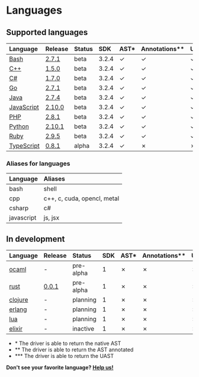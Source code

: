 <!-- Code generated by 'make languages' DO NOT EDIT. -->
# Languages

## Supported languages

| Language   | Release | Status | SDK  | AST\* | Annotations\*\* | UAST\*\*\* | Container | Maintainer |
| :--------- | :------ | :----- | :--- | :--- | :------------- | :----- | :-------- | :--------- |
| [Bash](https://github.com/bblfsh/bash-driver) | [2.7.1](https://github.com/bblfsh/bash-driver/releases/tag/v2.7.1) | beta | 3.2.4 | ✓ | ✓ | ✓ | [✓](https://hub.docker.com/r/bblfsh/bash-driver/) | [bzz](https://github.com/bzz) |
| [C++](https://github.com/bblfsh/cpp-driver) | [1.5.0](https://github.com/bblfsh/cpp-driver/releases/tag/v1.5.0) | beta | 3.2.4 | ✓ | ✓ | ✓ | [✓](https://hub.docker.com/r/bblfsh/cpp-driver/) | [ncordon](https://github.com/ncordon) |
| [C#](https://github.com/bblfsh/csharp-driver) | [1.7.0](https://github.com/bblfsh/csharp-driver/releases/tag/v1.7.0) | beta | 3.2.4 | ✓ | ✓ | ✓ | [✓](https://hub.docker.com/r/bblfsh/csharp-driver/) | [dennwc](https://github.com/dennwc) |
| [Go](https://github.com/bblfsh/go-driver) | [2.7.1](https://github.com/bblfsh/go-driver/releases/tag/v2.7.1) | beta | 3.2.4 | ✓ | ✓ | ✓ | [✓](https://hub.docker.com/r/bblfsh/go-driver/) | [dennwc](https://github.com/dennwc) |
| [Java](https://github.com/bblfsh/java-driver) | [2.7.4](https://github.com/bblfsh/java-driver/releases/tag/v2.7.4) | beta | 3.2.4 | ✓ | ✓ | ✓ | [✓](https://hub.docker.com/r/bblfsh/java-driver/) | [bzz](https://github.com/bzz) |
| [JavaScript](https://github.com/bblfsh/javascript-driver) | [2.10.0](https://github.com/bblfsh/javascript-driver/releases/tag/v2.10.0) | beta | 3.2.4 | ✓ | ✓ | ✓ | [✓](https://hub.docker.com/r/bblfsh/javascript-driver/) | [kuba--](https://github.com/kuba--) |
| [PHP](https://github.com/bblfsh/php-driver) | [2.8.1](https://github.com/bblfsh/php-driver/releases/tag/v2.8.1) | beta | 3.2.4 | ✓ | ✓ | ✓ | [✓](https://hub.docker.com/r/bblfsh/php-driver/) | [kuba--](https://github.com/kuba--) |
| [Python](https://github.com/bblfsh/python-driver) | [2.10.1](https://github.com/bblfsh/python-driver/releases/tag/v2.10.1) | beta | 3.2.4 | ✓ | ✓ | ✓ | [✓](https://hub.docker.com/r/bblfsh/python-driver/) | [dennwc](https://github.com/dennwc) |
| [Ruby](https://github.com/bblfsh/ruby-driver) | [2.9.5](https://github.com/bblfsh/ruby-driver/releases/tag/v2.9.5) | beta | 3.2.4 | ✓ | ✓ | ✓ | [✓](https://hub.docker.com/r/bblfsh/ruby-driver/) | [dennwc](https://github.com/dennwc) |
| [TypeScript](https://github.com/bblfsh/typescript-driver) | [0.8.1](https://github.com/bblfsh/typescript-driver/releases/tag/v0.8.1) | alpha | 3.2.4 | ✓ | ✗ | ✗ | [✓](https://hub.docker.com/r/bblfsh/typescript-driver/) | [bzz](https://github.com/bzz) |

### Aliases for languages

| Language | Aliases |
| :--- | :--- |
| bash | shell |
| cpp | c++, c, cuda, opencl, metal |
| csharp | c# |
| javascript | js, jsx |

## In development

| Language   | Release | Status | SDK  | AST\* | Annotations\*\* | UAST\*\*\* | Container | Maintainer |
| :--------- | :------ | :----- | :--- | :--- | :------------- | :----- | :-------- | :--------- |
| [ocaml](https://github.com/bblfsh/ocaml-driver) | - | pre-alpha | 1 | ✗ | ✗ | ✗ | ✗ | - |
| [rust](https://github.com/bblfsh/rust-driver) | [0.0.1](https://github.com/bblfsh/rust-driver/releases/tag/v0.0.1) | pre-alpha | 1 | ✗ | ✗ | ✗ | [✓](https://hub.docker.com/r/bblfsh/rust-driver/) | [ncordon](https://github.com/ncordon) |
| [clojure](https://github.com/bblfsh/clojure-driver) | - | planning | 1 | ✗ | ✗ | ✗ | ✗ | [creachadair](https://github.com/creachadair) |
| [erlang](https://github.com/bblfsh/erlang-driver) | - | planning | 1 | ✗ | ✗ | ✗ | ✗ | - |
| [lua](https://github.com/bblfsh/lua-driver) | - | planning | 1 | ✗ | ✗ | ✗ | ✗ | [creachadair](https://github.com/creachadair) |
| [elixir](https://github.com/bblfsh/elixir-driver) | - | inactive | 1 | ✗ | ✗ | ✗ | ✗ | - |

* \* The driver is able to return the native AST
* \*\* The driver is able to return the AST annotated
* \*\*\* The driver is able to return the UAST

**Don't see your favorite language? [Help us!](join-the-community.md)**
